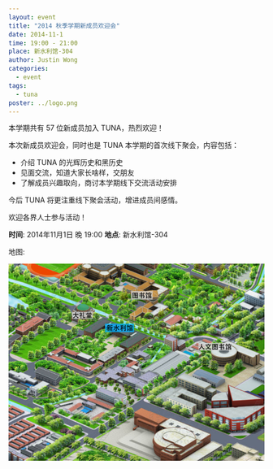 ```yaml
---
layout: event
title: "2014 秋季学期新成员欢迎会"
date: 2014-11-1
time: 19:00 - 21:00
place: 新水利馆-304
author: Justin Wong
categories:
  - event
tags:
  - tuna
poster: ../logo.png
---
```


本学期共有 57 位新成员加入 TUNA，热烈欢迎！

本次新成员欢迎会，同时也是 TUNA 本学期的首次线下聚会，内容包括：

- 介绍 TUNA 的光辉历史和黑历史
- 见面交流，知道大家长啥样，交朋友
- 了解成员兴趣取向，商讨本学期线下交流活动安排

今后 TUNA 将更注重线下聚会活动，增进成员间感情。

<!--more-->

欢迎各界人士参与活动！

**时间**: 2014年11月1日 晚 19:00 
**地点**: 新水利馆-304

地图:

![](/assets/img/events/map_welcome_2014.png)



